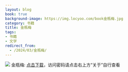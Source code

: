 ```yaml
---
layout: blog
book: true
background-image: https://img.locyoo.com/book金瓶梅.jpg
category: 书籍
title: 金瓶梅
tags:
- 书籍
- 文学
redirect_from:
  - /2024/03/金瓶梅/
---
```

![](https://img.locyoo.com/book金瓶梅.jpg)
金瓶梅: <a name = "ref1" href="https://url18.ctfile.com/f/50983618-1353911062-0b9e03?p=3619">点击下载</a>，访问密码请点击右上方“关于”自行查看